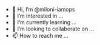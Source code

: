 - 👋 Hi, I’m @miloni-iamops
- 👀 I’m interested in ...
- 🌱 I’m currently learning ...
- 💞️ I’m looking to collaborate on ...
- 📫 How to reach me ...

<!---
miloni-iamops/miloni-iamops is a ✨ special ✨ repository because its `README.md` (this file) appears on your GitHub profile.
You can click the Preview link to take a look at your changes.
--->
